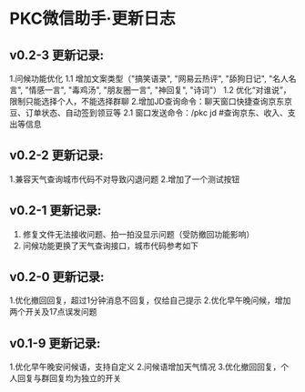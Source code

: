 #  PKC微信助手·更新日志

## v0.2-3 更新记录:
1.问候功能优化
  1.1 增加文案类型（"搞笑语录", "网易云热评", "舔狗日记", "名人名言", "情感一言", "毒鸡汤", "朋友圈一言", "神回复", "诗词"）
  1.2 优化“对谁说”，限制只能选择个人，不能选择群聊
2.增加JD查询命令：聊天窗口快捷查询京东京豆、订单状态、自动签到领豆等
  2.1 窗口发送命令：/pkc jd  #查询京东、收入、支出等信息

## v0.2-2 更新记录:
1.兼容天气查询城市代码不对导致闪退问题
2.增加了一个测试按钮

## v0.2-1 更新记录:
1. 修复文件无法接收问题、拍一拍没显示问题（受防撤回功能影响）
2. 问候功能更换了天气查询接口，城市代码参考如下

## v0.2-0 更新记录:
1.优化撤回回复，超过1分钟消息不回复，仅给自己提示
2.优化早午晚问候，增加两个开关及17点误发问题

## v0.1-9 更新记录:
1.优化早午晚安问候语，支持自定义
2.问候语增加天气情况
3.优化撤回回复，个人回复与群回复均为独立的开关
